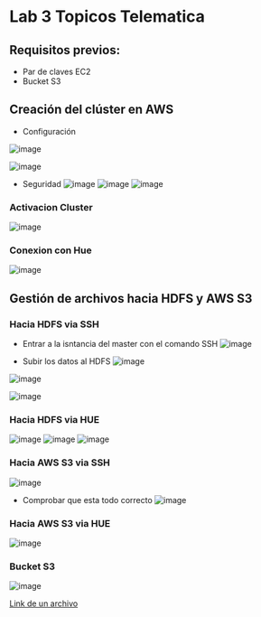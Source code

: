 # Lab 3 Topicos Telematica 
## Requisitos previos:
* Par de claves EC2
* Bucket S3 
## Creación del clúster en AWS
* Configuración

![image](https://user-images.githubusercontent.com/53055930/170852268-6dba8ef0-ac16-45c3-b119-c785ef95f9e5.png)

![image](https://user-images.githubusercontent.com/53055930/170852293-06f0146e-dc49-4012-adc9-6d424976ae2f.png)
* Seguridad
![image](https://user-images.githubusercontent.com/53055930/170852307-e086ab87-ce1d-4561-bf55-aa4b6528e3a9.png)
![image](https://user-images.githubusercontent.com/53055930/170852387-b4222855-6847-460f-a094-79bab6725b2a.png)
![image](https://user-images.githubusercontent.com/53055930/170852422-35230399-8419-4b0e-8e62-54a29f6df20b.png)


### Activacion Cluster

![image](https://user-images.githubusercontent.com/53055930/170852458-06d321b5-ead8-4770-a663-7c34a3e394d2.png)


### Conexion con Hue 
![image](https://user-images.githubusercontent.com/53055930/170852528-7bfda6b6-233e-4155-9e11-9839ab0c59c2.png)

## Gestión de archivos hacia HDFS y AWS S3
### Hacia HDFS via SSH 
* Entrar a la isntancia del master con el comando SSH
![image](https://user-images.githubusercontent.com/53055930/170852577-98bed633-0aa5-4b4a-a371-a815a7bf39a4.png)

* Subir los datos al HDFS
![image](https://user-images.githubusercontent.com/53055930/170852594-8590f1e6-7ddb-4cf7-9616-bcf8d520c60b.png)

![image](https://user-images.githubusercontent.com/53055930/170852599-9a43632b-dc4c-4363-9543-452a9e771abf.png)

![image](https://user-images.githubusercontent.com/53055930/170852603-ad5c7e37-a7fe-4b50-a3f9-0ed1066909ae.png)

### Hacia HDFS via HUE

![image](https://user-images.githubusercontent.com/53055930/170852633-607733a6-b697-46e8-bfb8-cbefc997588b.png)
![image](https://user-images.githubusercontent.com/53055930/170852636-82af57d4-d737-4710-a914-2b521ab082d3.png)
![image](https://user-images.githubusercontent.com/53055930/170852646-a245ff8a-246d-484e-8390-6ad70c9a5639.png)

### Hacia AWS S3 via SSH  
![image](https://user-images.githubusercontent.com/53055930/170852691-ff37e8ab-d7ae-4b0f-8660-2459b5987f8c.png)

* Comprobar que esta todo correcto
![image](https://user-images.githubusercontent.com/53055930/170852718-3b54231d-11e7-4eb0-96b2-1336df19b895.png)


### Hacia AWS S3 via HUE

![image](https://user-images.githubusercontent.com/53055930/170852674-fab7640c-bc17-4d5c-bb94-6dcc5472b27c.png)

### Bucket S3
![image](https://user-images.githubusercontent.com/53055930/170852739-e714a6a3-3036-42dc-b5a2-6574331f8d60.png)

[Link de un archivo](https://valdedatos.s3.amazonaws.com/datasets/export-data.csv)


